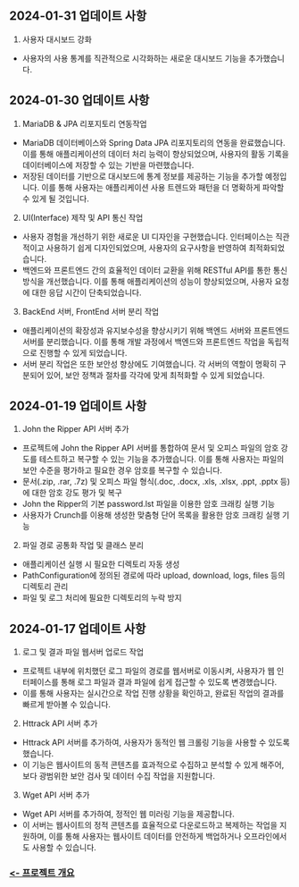 ## 2024-01-31 업데이트 사항
1. 사용자 대시보드 강화
* 사용자의 사용 통계를 직관적으로 시각화하는 새로운 대시보드 기능을 추가했습니다.

## 2024-01-30 업데이트 사항
1. MariaDB & JPA 리포지토리 연동작업
* MariaDB 데이터베이스와 Spring Data JPA 리포지토리의 연동을 완료했습니다. 이를 통해 애플리케이션의 데이터 처리 능력이 향상되었으며, 사용자의 활동 기록을 데이터베이스에 저장할 수 있는 기반을 마련했습니다.
* 저장된 데이터를 기반으로 대시보드에 통계 정보를 제공하는 기능을 추가할 예정입니다. 이를 통해 사용자는 애플리케이션 사용 트렌드와 패턴을 더 명확하게 파악할 수 있게 될 것입니다.

2. UI(Interface) 제작 및 API 통신 작업
* 사용자 경험을 개선하기 위한 새로운 UI 디자인을 구현했습니다. 인터페이스는 직관적이고 사용하기 쉽게 디자인되었으며, 사용자의 요구사항을 반영하여 최적화되었습니다.
* 백엔드와 프론트엔드 간의 효율적인 데이터 교환을 위해 RESTful API를 통한 통신 방식을 개선했습니다. 이를 통해 애플리케이션의 성능이 향상되었으며, 사용자 요청에 대한 응답 시간이 단축되었습니다.

3. BackEnd 서버, FrontEnd 서버 분리 작업
* 애플리케이션의 확장성과 유지보수성을 향상시키기 위해 백엔드 서버와 프론트엔드 서버를 분리했습니다. 이를 통해 개발 과정에서 백엔드와 프론트엔드 작업을 독립적으로 진행할 수 있게 되었습니다.
* 서버 분리 작업은 또한 보안성 향상에도 기여했습니다. 각 서버의 역할이 명확히 구분되어 있어, 보안 정책과 절차를 각각에 맞게 최적화할 수 있게 되었습니다.

## 2024-01-19 업데이트 사항
1. John the Ripper API 서버 추가</br>
* 프로젝트에 John the Ripper API 서버를 통합하여 문서 및 오피스 파일의 암호 강도를 테스트하고 복구할 수 있는 기능을 추가했습니다. 이를 통해 사용자는 파일의 보안 수준을 평가하고 필요한 경우 암호를 복구할 수 있습니다.
* 문서(.zip, .rar, .7z) 및 오피스 파일 형식(.doc, .docx, .xls, .xlsx, .ppt, .pptx 등)에 대한 암호 강도 평가 및 복구
* John the Ripper의 기본 password.lst 파일을 이용한 암호 크래킹 실행 기능
* 사용자가 Crunch를 이용해 생성한 맞춤형 단어 목록을 활용한 암호 크래킹 실행 기능

2. 파일 경로 공통화 작업 및 클래스 분리
* 애플리케이션 실행 시 필요한 디렉토리 자동 생성
* PathConfiguration에 정의된 경로에 따라 upload, download, logs, files 등의 디렉토리 관리
* 파일 및 로그 처리에 필요한 디렉토리의 누락 방지

## 2024-01-17 업데이트 사항

1. 로그 및 결과 파일 웹서버 업로드 작업
* 프로젝트 내부에 위치했던 로그 파일의 경로를 웹서버로 이동시켜, 사용자가 웹 인터페이스를 통해 로그 파일과 결과 파일에 쉽게 접근할 수 있도록 변경했습니다.
* 이를 통해 사용자는 실시간으로 작업 진행 상황을 확인하고, 완료된 작업의 결과를 빠르게 받아볼 수 있습니다.

2. Httrack API 서버 추가
* Httrack API 서버를 추가하여, 사용자가 동적인 웹 크롤링 기능을 사용할 수 있도록 했습니다.
* 이 기능은 웹사이트의 동적 콘텐츠를 효과적으로 수집하고 분석할 수 있게 해주어, 보다 광범위한 보안 검사 및 데이터 수집 작업을 지원합니다.

3. Wget API 서버 추가
* Wget API 서버를 추가하여, 정적인 웹 미러링 기능을 제공합니다.
* 이 서버는 웹사이트의 정적 콘텐츠를 효율적으로 다운로드하고 복제하는 작업을 지원하며, 이를 통해 사용자는 웹사이트 데이터를 안전하게 백업하거나 오프라인에서도 사용할 수 있습니다.

### [<- 프로젝트 개요](README.md)